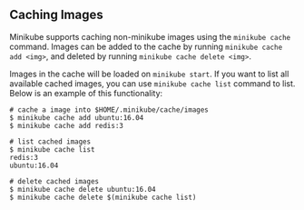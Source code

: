## Caching Images

Minikube supports caching non-minikube images using the `minikube cache` command. Images can be added to the cache by running `minikube cache add <img>`, and deleted by running `minikube cache delete <img>`.

Images in the cache will be loaded on `minikube start`. If you want to list all available cached images, you can use `minikube cache list` command to list. Below is an example of this functionality:

```shell
# cache a image into $HOME/.minikube/cache/images
$ minikube cache add ubuntu:16.04
$ minikube cache add redis:3

# list cached images
$ minikube cache list
redis:3
ubuntu:16.04

# delete cached images
$ minikube cache delete ubuntu:16.04
$ minikube cache delete $(minikube cache list)
```

